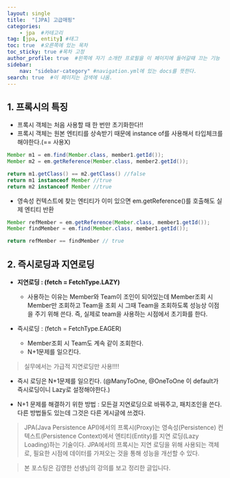```yaml
---
layout: single
title:  "[JPA] 고급매핑"
categories: 
    - jpa  #카테고리
tag: [jpa, entity] #태그
toc: true  #오른쪽에 있는 목차
toc_sticky: true #목차 고정
author_profile: true  #왼쪽에 자기 소개란 프로필을 이 페이지에 들어갈때 끄는 기능
sidebar:
    nav: "sidebar-category" #navigation.yml에 있는 docs를 뜻한다.
search: true  #이 페이지는 검색에 나옴.
---
```


## 1. 프록시의 특징

- 프록시 객체는 처음 사용할 때 한 번만 초기화한다!!
- 프록시 객체는 원본 엔티티를 상속받기 때문에 instance of를 사용해서 타입체크를 해야한다.(== 사용X)
```java
Member m1 = em.find(Member.class, member1.getId());
Member m2 = em.getReference(Member.class, member2.getId());

return m1.getClass() == m2.getClass() //false
return m1 instanceof Member //true
return m2 instanceof Member //true
```
- 영속성 컨텍스트에 찾는 엔티티가 이미 있으면 em.getReference()를 호출해도 실제 엔티티 반환
```java
Member refMember = em.getReference(Member.class, member1.getId());
Member findMember = em.find(Member.class, member1.getId());

return refMember == findMember // true
```

## 2. 즉시로딩과 지연로딩

- **지연로딩 : (fetch = FetchType.LAZY)**
  - 사용하는 이유는 Member와 Team이 조인이 되어있는데 Member조회 시 Member만 조회하고 Team을 조회 시 그때 Team을 조회하도록 성능상 이점을 주기 위해 쓴다. 즉, 실제로 team을 사용하는 시점에서 초기화를 한다.

- 즉시로딩 : (fetch = FetchType.EAGER)
  - Member조회 시 Team도 계속 같이 조회한다.
  - N+1문제를 일으킨다.
  
> 실무에서는 가급적 지연로딩만 사용!!!!
- 즉시 로딩은 N+1문제를 일으킨다. (@ManyToOne, @OneToOne 이 default가 즉시로딩이니 Lazy로 설정해야한다.)

- N+1 문제를 해결하기 위한 방법 : 모든걸 지연로딩으로 바꿔주고, 패치조인을 쓴다. 다른 방법들도 있는데 그것은 다른 게시글에 쓰겠다. 

> JPA(Java Persistence API)에서의 프록시(Proxy)는 영속성(Persistence) 컨텍스트(Persistence Context)에서 엔티티(Entity)를 지연 로딩(Lazy Loading)하는 기술이다. JPA에서의 프록시는 지연 로딩을 위해 사용되는 객체로, 필요한 시점에 데이터를 가져오는 것을 통해 성능을 개선할 수 있다.




> 본 포스팅은 김영한 선생님의 강의를 보고 정리한 글입니다. 